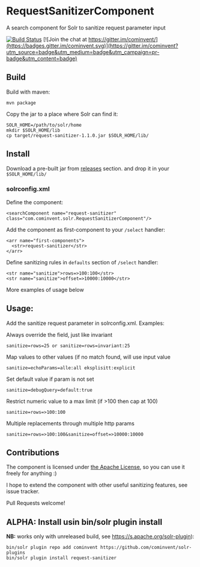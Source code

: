 # RequestSanitizerComponent
A search component for Solr to sanitize request parameter input

[![Build Status](https://travis-ci.org/cominvent/request-sanitizer-component.svg?branch=master)](https://travis-ci.org/cominvent/request-sanitizer-component)
[![Join the chat at https://gitter.im/cominvent/](https://badges.gitter.im/cominvent.svg)](https://gitter.im/cominvent?utm_source=badge&utm_medium=badge&utm_campaign=pr-badge&utm_content=badge)

## Build

Build with maven:

    mvn package

Copy the jar to a place where Solr can find it:

    SOLR_HOME=/path/to/solr/home
    mkdir $SOLR_HOME/lib
    cp target/request-sanitizer-1.1.0.jar $SOLR_HOME/lib/

## Install

Download a pre-built jar from [releases](https://github.com/cominvent/request-sanitizer-component/releases) section.
and drop it in your `$SOLR_HOME/lib/`

### solrconfig.xml

Define the component:

    <searchComponent name="request-sanitizer" class="com.cominvent.solr.RequestSanitizerComponent"/>

Add the component as first-component to your `/select` handler:

    <arr name="first-components">
      <str>request-sanitizer</str>
    </arr>

Define sanitizing rules in `defaults` section of `/select` handler:

    <str name="sanitize">rows=>100:100</str>
    <str name="sanitize">offset=>10000:10000</str>

More examples of usage below

## Usage:
Add the sanitize request parameter in solrconfig.xml. Examples:

Always override the field, just like invariant

    sanitize=rows=25 or sanitize=rows=invariant:25

Map values to other values (if no match found, will use input value

    sanitize=echoParams=alle:all eksplisitt:explicit

Set default value if param is not set

    sanitize=debugQuery=default:true

Restrict numeric value to a max limit (if >100 then cap at 100)

    sanitize=rows=>100:100

Multiple replacements through multiple http params

    sanitize=rows=>100:100&sanitize=offset=>10000:10000

## Contributions

The component is licensed under [the Apache License](LICENSE), so you can
use it freely for anything :)

I hope to extend the component with other useful sanitizing features, see issue tracker.

Pull Requests welcome!

## ALPHA: Install usin bin/solr plugin install

**NB:** works only with unreleased build, see https://s.apache.org/solr-plugin):

    bin/solr plugin repo add cominvent https://github.com/cominvent/solr-plugins
    bin/solr plugin install request-sanitizer
